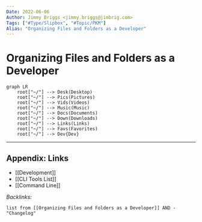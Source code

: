 ```yaml
---
Date: 2022-06-06
Author: Jimmy Briggs <jimmy.briggs@jimbrig.com>
Tags: ["#Type/Slipbox", "#Topic/PKM"]
Alias: "Organizing Files and Folders as a Developer"
---
```


# Organizing Files and Folders as a Developer

```mermaid
graph LR
	root["~/"] --> Desk(Desktop)
	root["~/"] --> Pics(Pictures)
	root["~/"] --> Vids(Videos)
	root["~/"] --> Music(Music)
	root["~/"] --> Docs(Documents)
	root["~/"] --> Down(Downloads)
	root["~/"] --> Links(Links)
	root["~/"] --> Favs(Favorites)
	root["~/"] --> Dev{Dev}
```


***

## Appendix: Links

- [[Development]]
- [[CLI Tools List]]
- [[Command Line]]


*Backlinks:*

```dataview
list from [[Organizing Files and Folders as a Developer]] AND -"Changelog"
```